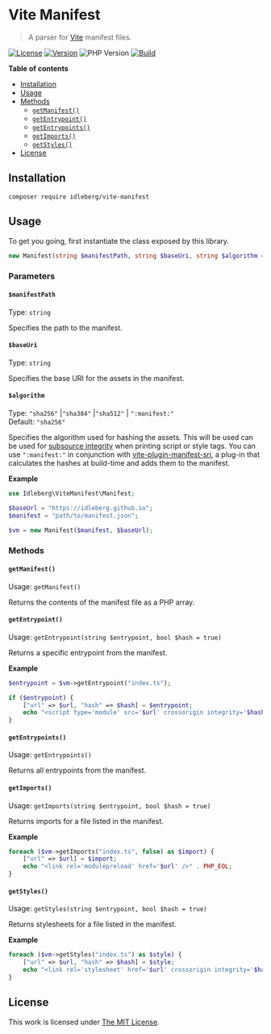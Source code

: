 # Vite Manifest

> A parser for [Vite](https://vitejs.dev/) manifest files.

[![License](https://img.shields.io/packagist/l/idleberg/vite-manifest?style=for-the-badge&color=blue)](https://github.com/idleberg/php-vite-manifest/blob/main/LICENSE)
[![Version](https://img.shields.io/packagist/v/idleberg/vite-manifest?style=for-the-badge)](https://github.com/idleberg/php-vite-manifest/releases)
![PHP Version](https://img.shields.io/packagist/dependency-v/idleberg/vite-manifest/php?style=for-the-badge)
[![Build](https://img.shields.io/github/actions/workflow/status/idleberg/php-vite-manifest/default.yml?style=for-the-badge)](https://github.com/idleberg/php-vite-manifest/actions)

**Table of contents**

- [Installation](#installation)
- [Usage](#usage)
- [Methods](#methods)
  - [`getManifest()`](#getmanifest)
  - [`getEntrypoint()`](#getentrypoint)
  - [`getEntrypoints()`](#getentrypoints)
  - [`getImports()`](#getimports)
  - [`getStyles()`](#getstyles)
- [License](#license)

## Installation

`composer require idleberg/vite-manifest`

## Usage

To get you going, first instantiate the class exposed by this library.

```php
new Manifest(string $manifestPath, string $baseUri, string $algorithm = "sha256");
```

### Parameters

#### `$manifestPath`

Type: `string`

Specifies the path to the manifest.

#### `$baseUri`

Type: `string`

Specifies the base URI for the assets in the manifest.

#### `$algorithm`

Type: `"sha256"` |`"sha384"` |`"sha512"` | `":manifest:"`  
Default: `"sha256"`  

Specifies the algorithm used for hashing the assets. This will be used can be used for [subsource integrity](https://developer.mozilla.org/en-US/docs/Web/Security/Subresource_Integrity) when printing script or style tags. You can use `":manifest:"` in conjunction with [vite-plugin-manifest-sri](https://github.com/ElMassimo/vite-plugin-manifest-sri), a plug-in that calculates the hashes at build-time and adds them to the manifest.

**Example**

```php
use Idleberg\ViteManifest\Manifest;

$baseUrl = "https://idleberg.github.io";
$manifest = "path/to/manifest.json";

$vm = new Manifest($manifest, $baseUrl);
```

### Methods

#### `getManifest()`

Usage: `getManifest()`

Returns the contents of the manifest file as a PHP array.

#### `getEntrypoint()`

Usage: `getEntrypoint(string $entrypoint, bool $hash = true)`

Returns a specific entrypoint from the manifest.

**Example**

```php
$entrypoint = $vm->getEntrypoint("index.ts");

if ($entrypoint) {
    ["url" => $url, "hash" => $hash] = $entrypoint;
    echo "<script type='module' src='$url' crossorigin integrity='$hash'></script>" . PHP_EOL;
}
```
#### `getEntrypoints()`

Usage: `getEntrypoints()`

Returns all entrypoints from the manifest.

#### `getImports()`

Usage: `getImports(string $entrypoint, bool $hash = true)`

Returns imports for a file listed in the manifest.

**Example**

```php
foreach ($vm->getImports("index.ts", false) as $import) {
    ["url" => $url] = $import;
    echo "<link rel='modulepreload' href='$url' />" . PHP_EOL;
}
```

#### `getStyles()`

Usage: `getStyles(string $entrypoint, bool $hash = true)`

Returns stylesheets for a file listed in the manifest.

**Example**

```php
foreach ($vm->getStyles("index.ts") as $style) {
    ["url" => $url, "hash" => $hash] = $style;
    echo "<link rel='stylesheet' href='$url' crossorigin integrity='$hash' />" . PHP_EOL;
}
```

## License

This work is licensed under [The MIT License](LICENSE).
